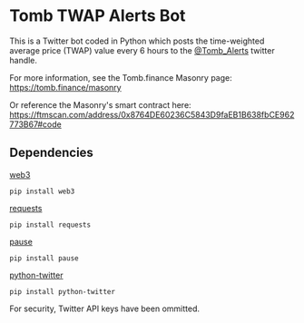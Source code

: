 # Tomb TWAP Alerts Bot
This is a Twitter bot coded in Python which posts the time-weighted average price (TWAP) value every 6 hours to the [@Tomb_Alerts](https://twitter.com/Tomb_Alerts) twitter handle.

For more information, see the Tomb.finance Masonry page:
https://tomb.finance/masonry

Or reference the Masonry's smart contract here:
https://ftmscan.com/address/0x8764DE60236C5843D9faEB1B638fbCE962773B67#code

## Dependencies
[web3](https://pypi.org/project/web3/)

`pip install web3`

[requests](https://pypi.org/project/requests/)

`pip install requests`

[pause](https://pypi.org/project/pause/)

`pip install pause`

[python-twitter](https://pypi.org/project/python-twitter/)

`pip install python-twitter`

For security, Twitter API keys have been ommitted.

